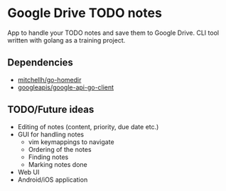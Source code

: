 # Google Drive TODO notes

App to handle your TODO notes and save them to Google Drive. CLI tool written with golang as a
training project.

## Dependencies

* [mitchellh/go-homedir](https://github.com/mitchellh/go-homedir)
* [googleapis/google-api-go-client](https://github.com/googleapis/google-api-go-client)

## TODO/Future ideas

* Editing of notes (content, priority, due date etc.)
* GUI for handling notes
    * vim keymappings to navigate
    * Ordering of the notes
    * Finding notes
    * Marking notes done
* Web UI
* Android/iOS application
